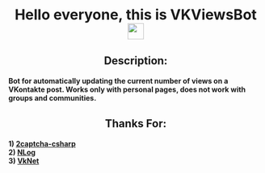 <h1 align="center">Hello everyone, this is VKViewsBot <img src="https://github.com/blackcater/blackcater/raw/main/images/Hi.gif" height="32" /></h1>

<div>
    <h2 align="center">
        Description:
        <h4>
            Bot for automatically updating the current number of views on a VKontakte post. Works only with personal pages, does not work with groups and communities.
        </h4>
    </h2>
</div>

<div>
    <h2 align="center">
        Thanks For:
        <h4>
            1) <a href="https://github.com/2captcha/2captcha-csharp">2captcha-csharp</a><br />2) <a href="https://github.com/NLog/NLog">NLog</a><br />3) <a href="https://github.com/vknet/vk">VkNet</a>
        </h4>
    </h2>
</div>
